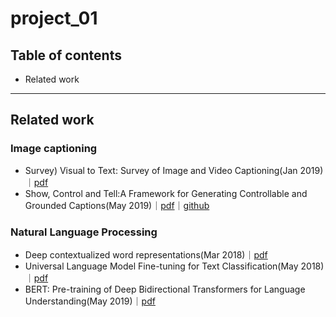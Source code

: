 # project_01

## Table of contents

- Related work

---

## Related work
### Image captioning

- Survey) Visual to Text: Survey of Image and Video Captioning(Jan 2019)｜[pdf](https://www.researchgate.net/publication/330708929_Visual_to_Text_Survey_of_Image_and_Video_Captioning)
- Show, Control and Tell:A Framework for Generating Controllable and Grounded Captions(May 2019)｜[pdf](https://arxiv.org/pdf/1811.10652.pdf)｜[github](https://github.com/aimagelab/show-control-and-tell)



### Natural Language Processing

- Deep contextualized word representations(Mar 2018)｜[pdf](https://arxiv.org/abs/1802.05365v2)
- Universal Language Model Fine-tuning for Text Classification(May 2018)｜[pdf](https://arxiv.org/abs/1801.06146v5)
- BERT: Pre-training of Deep Bidirectional Transformers for Language Understanding(May 2019)｜[pdf](https://arxiv.org/abs/1810.04805)
